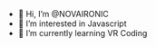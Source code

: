 - 👋 Hi, I’m @NOVAIRONIC
- 👀 I’m interested in Javascript
- 🌱 I’m currently learning VR Coding
<!---
NOVAIRONIC/NOVAIRONIC is a ✨ special ✨ repository because its `README.md` (this file) appears on your GitHub profile.
You can click the Preview link to take a look at your changes.
--->
